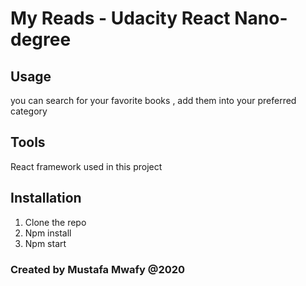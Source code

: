 # My Reads - Udacity React Nano-degree

## Usage

you can search for your favorite books , add them into your preferred category

## Tools

React framework used in this project

## Installation

1. Clone the repo
2. Npm install
3. Npm start

### Created by Mustafa Mwafy @2020
